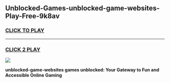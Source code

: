 
## Unblocked-Games-unblocked-game-websites-Play-Free-9k8av
<h3>
<a href="https://premium76.site?title=unblocked-game-websites&ref=09A">CLICK TO PLAY</a></h3>
<hr>

<h3>
<a href="https://premium76.site?title=unblocked-game-websites&ref=09A">CLICK 2 PLAY</a>
  
</h3>

<a href="https://premium76.site?title=unblocked-game-websites&ref=09A"><img src="https://clearcache.store/games.png"></a>


**unblocked-game-websites games unblocked: Your Gateway to Fun and Accessible Online Gaming**
